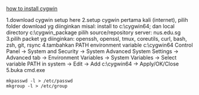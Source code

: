 [how to install cygwin](https://www3.ntu.edu.sg/home/ehchua/programming/howto/Cygwin_HowTo.html)

1.download cygwin setup here
2.setup cygwin pertama kali (internet), pilih folder download yg diinginkan
misal: install to c:\cygwin64; dan local directory c:\cygwin_package
pilih source/repository server: nus.edu.sg
3.pilih packet yg diinginkan: openssh, openssl, tmux, coreutils, curl, bash, zsh, git, rsync
4.tambahkan PATH environment variable c:\cygwin64
Control Panel -> System and Security -> System Advanced System Settings -> Advanced tab -> Environment Variables -> System Variables -> Select variable PATH in system -> Edit -> Add c:\cygwin64 -> Apply/OK/Close
5.buka cmd.exe
```
mkpasswd -l > /etc/passwd
mkgroup -l > /etc/group
```
